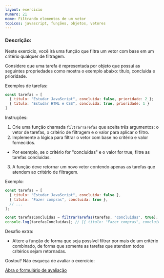 ```yaml
---
layout: exercicio
numero: 21
nome: Filtrando elementos de um vetor
topicos: javascript, funções, objetos, vetores
---
```


### Descrição:

Neste exercício, você irá uma função que filtra um vetor com base em um critério qualquer de filtragem. 

Considere que uma tarefa é representada por objeto que possui as seguintes propriedades como mostra o exemplo abaixo: título, concluida e prioridade.

Exemplos de tarefas:

```js
const tarefas = [
  { titulo: "Estudar JavaScript", concluida: false, prioridade: 2 };
  { titulo: "Estudar HTML e CSS", concluida: true, prioridade: 1 }
]
```

Instruções:

1. Crie uma função chamada `filtrarTarefas` que aceita três argumentos: o vetor de tarefas, o critério de filtragem e o valor para aplicar o filtro.
2. Implemente a lógica para filtrar o vetor com base no critério e valor fornecidos. 
  * Por exemplo, se o critério for "concluidas" e o valor for true, filtre as tarefas concluídas.
3. A função deve retornar um novo vetor contendo apenas as tarefas que atendem ao critério de filtragem.


Exemplo:

```js
const tarefas = [
  { titulo: "Estudar JavaScript", concluida: false },
  { titulo: "Fazer compras", concluida: true },
  // ...
];

const tarefasConcluidas = filtrarTarefas(tarefas, "concluidas", true);
console.log(tarefasConcluidas); // [{ titulo: "Fazer compras", concluida: true }]
```

Desafio extra:

* Altere a função de forma que seja possível filtrar por mais de um critério combinado, de forma que somente as tarefas que atendam todos critérios sejam retornadas.

Gostou? Não esqueça de avaliar o exercício:

<a class="btn" href="https://forms.gle/scs1VxDDFSiMqAhe8" target="_blank"> Abra o formulário de avaliação</a>

